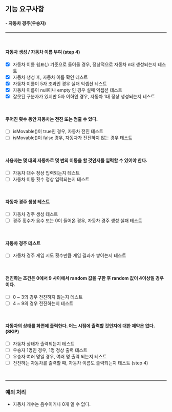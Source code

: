 ## 기능 요구사항
#### - 자동차 경주(우승자)
<hr />
<br />

#### 자동차 생성 / 자동차 이름 부여 (step 4)
- [X] 자동차 이름 쉼표(,) 기준으로 들어올 경우, 정상적으로 자동차 n대 생성되는지 테스트
- [X] 자동차 생성 후, 자동차 이름 확인 테스트
- [X] 자동차 이름이 5자 초과인 경우 실패 익셉션 테스트
- [X] 자동차 이름이 null이나 empty 인 경우 실패 익셉션 테스트
- [X] 잘못된 구분자가 있지만 5자 이하인 경우, 자동차 1대 정상 생성되는지 테스트

<br />

#### 주어진 횟수 동안 자동차는 전진 또는 멈출 수 있다.
- [ ] isMovable()이 true인 경우, 자동차 전진 테스트
- [ ] isMovable()이 false 경우, 자동차가 전진하지 않는 경우 테스트

<br />

#### 사용자는 몇 대의 자동차로 몇 번의 이동을 할 것인지를 입력할 수 있어야 한다.
- [ ] 자동차 대수 정상 입력되는지 테스트
- [ ] 자동차 이동 횟수 정상 입력되는지 테스트

<br />

#### 자동차 경주 생성 테스트
- [ ] 자동차 경주 생성 테스트
- [ ] 경주 횟수가 음수 또는 0이 들어온 경우, 자동차 경주 생성 실패 테스트

<br />

#### 자동차 경주 테스트
- [ ] 자동차 경주 게임 시도 횟수만큼 게임 결과가 쌓이는지 테스트

<br />

#### 전진하는 조건은 0에서 9 사이에서 random 값을 구한 후 random 값이 4이상일 경우이다.
- [ ] 0 ~ 3의 경우 전진하지 않는지 테스트
- [ ] 4 ~ 9의 경우 전진하는지 테스트

<br />

#### 자동차의 상태를 화면에 출력한다. 어느 시점에 출력할 것인지에 대한 제약은 없다. (SKIP)
- [ ] 자동차 상태가 출력되는지 테스트
- [ ] 우승자 1명인 경우, 1명 정상 출력 테스트
- [ ] 우승자 여러 명일 경우, 여러 명 출력 되는지 테스트
- [ ] 전진하는 자동차를 출력할 때, 자동차 이름도 출력되는지 테스트 (step 4)

<br />

<hr />

### 예외 처리
- 자동차 개수는 음수이거나 0개 일 수 없다.

<br />

